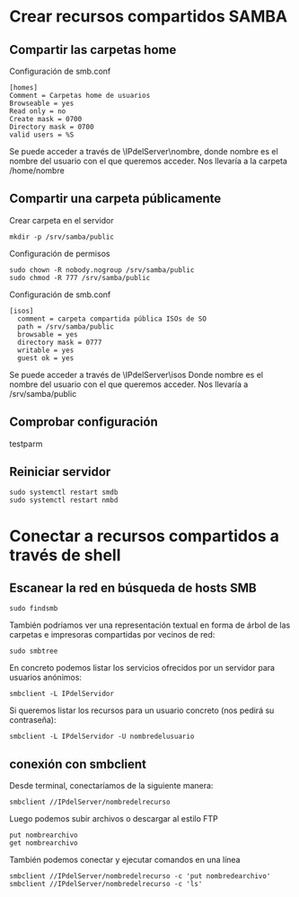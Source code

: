 # Crear recursos compartidos SAMBA
## Compartir las carpetas home
Configuración de smb.conf
```
[homes]
Comment = Carpetas home de usuarios
Browseable = yes
Read only = no
Create mask = 0700
Directory mask = 0700
valid users = %S
```
Se puede acceder a través de \\IPdelServer\nombre, donde nombre es el nombre del usuario con el que queremos acceder. Nos llevaría a la carpeta /home/nombre
## Compartir una carpeta públicamente

Crear carpeta en el servidor
```
mkdir -p /srv/samba/public
```
Configuración de permisos
```
sudo chown -R nobody.nogroup /srv/samba/public
sudo chmod -R 777 /srv/samba/public
```
Configuración de smb.conf
```
[isos]
  comment = carpeta compartida pública ISOs de SO
  path = /srv/samba/public
  browsable = yes
  directory mask = 0777
  writable = yes
  guest ok = yes
```
Se puede acceder a través de \\IPdelServer\isos
Donde nombre es el nombre del usuario con el que queremos acceder.
Nos llevaría a /srv/samba/public
## Comprobar configuración
testparm
## Reiniciar servidor
```
sudo systemctl restart smdb
sudo systemctl restart nmbd
```
# Conectar a recursos compartidos a través de shell
## Escanear la red en búsqueda de hosts SMB
```
sudo findsmb
```
También podríamos ver una representación textual en forma de árbol de las carpetas e impresoras compartidas por vecinos de red:
```
sudo smbtree
```
En concreto podemos listar los servicios ofrecidos por un servidor para usuarios anónimos:
```
smbclient -L IPdelServidor
```
Si queremos listar los recursos para un usuario concreto (nos pedirá su contraseña):
```
smbclient -L IPdelServidor -U nombredelusuario
```

## conexión con smbclient
Desde terminal, conectaríamos de la siguiente manera:
```
smbclient //IPdelServer/nombredelrecurso
```
Luego podemos subir archivos o descargar al estilo FTP
```
put nombrearchivo
get nombrearchivo
```
También podemos conectar y ejecutar comandos en una línea
```
smbclient //IPdelServer/nombredelrecurso -c 'put nombredearchivo'
smbclient //IPdelServer/nombredelrecurso -c 'ls'
```

